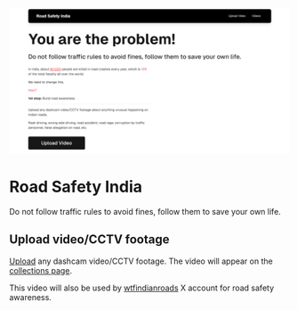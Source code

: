![alt text](image.png)

# Road Safety India

Do not follow traffic rules to avoid fines, follow them to save your own life.

## Upload video/CCTV footage

[Upload](https://road-safety-india.vercel.app/upload) any dashcam video/CCTV footage. The video will appear on the [collections page](https://road-safety-india.vercel.app/collection).

This video will also be used by [wtfindianroads](https://x.com/wtfindianroads) X account for road safety awareness.
